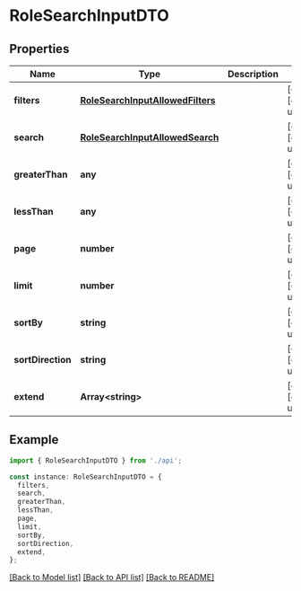 # RoleSearchInputDTO

## Properties

| Name              | Type                                                                  | Description | Notes                             |
| ----------------- | --------------------------------------------------------------------- | ----------- | --------------------------------- |
| **filters**       | [**RoleSearchInputAllowedFilters**](RoleSearchInputAllowedFilters.md) |             | [optional] [default to undefined] |
| **search**        | [**RoleSearchInputAllowedSearch**](RoleSearchInputAllowedSearch.md)   |             | [optional] [default to undefined] |
| **greaterThan**   | **any**                                                               |             | [optional] [default to undefined] |
| **lessThan**      | **any**                                                               |             | [optional] [default to undefined] |
| **page**          | **number**                                                            |             | [optional] [default to undefined] |
| **limit**         | **number**                                                            |             | [optional] [default to undefined] |
| **sortBy**        | **string**                                                            |             | [optional] [default to undefined] |
| **sortDirection** | **string**                                                            |             | [optional] [default to undefined] |
| **extend**        | **Array&lt;string&gt;**                                               |             | [optional] [default to undefined] |

## Example

```typescript
import { RoleSearchInputDTO } from './api';

const instance: RoleSearchInputDTO = {
  filters,
  search,
  greaterThan,
  lessThan,
  page,
  limit,
  sortBy,
  sortDirection,
  extend,
};
```

[[Back to Model list]](../README.md#documentation-for-models) [[Back to API list]](../README.md#documentation-for-api-endpoints) [[Back to README]](../README.md)
